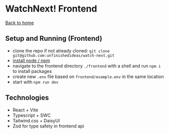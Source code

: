 # WatchNext! Frontend

[Back to home](../README.md)

## Setup and Running (Frontend)

- clone the repo if not already cloned: `git clone git@github.com:unfinishedideas/watch-next.git`
- [install node / npm](https://nodejs.org/en)
- navigate to the frontend directory `./frontend` with a shell and run `npm i` to install packages
- create new `.env` file based on `frontend/example.env` in the same location
- start with `npm run dev`

## Technologies

- React + Vite
- Typescript + SWC
- Tailwind.css + DaisyUI
- Zod for type safety in frontend api
